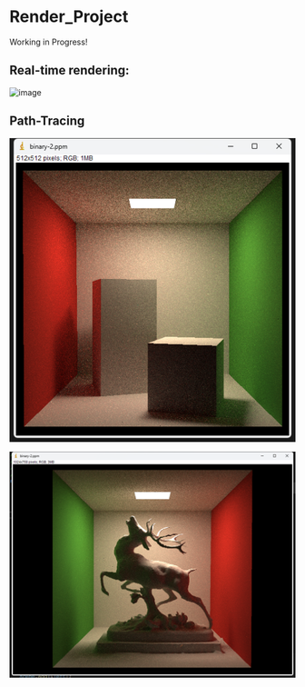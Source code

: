 # Render_Project

Working in Progress!

## Real-time rendering:
![image](https://github.com/BREVIC3PS/Render_Project/blob/master/Render_Project_Demos-original-original.gif)

## Path-Tracing
![image](https://github.com/BREVIC3PS/Render_Project/blob/master/PathTracing/Demo/1.png)

![image](https://github.com/BREVIC3PS/Render_Project/blob/master/PathTracing/Demo/2.png)
